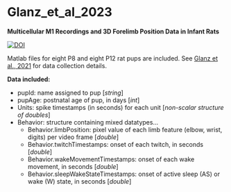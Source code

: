 # Glanz_et_al_2023

**Multicellular M1 Recordings and 3D Forelimb Position Data in Infant Rats**

[![DOI](https://zenodo.org/badge/586313842.svg)](https://zenodo.org/badge/latestdoi/586313842)

Matlab files for eight P8 and eight P12 rat pups are included. See [Glanz et al., 2021](https://www.jneurosci.org/content/41/32/6905/tab-article-info) for data collection details.

**Data included:**
* pupId: name assigned to pup [*string*]
* pupAge: postnatal age of pup, in days [*int*]
* Units: spike timestamps (in seconds) for each unit [*non-scalar structure of doubles*]
* Behavior: structure containing mixed datatypes...
  * Behavior.limbPosition: pixel value of each limb feature (elbow, wrist, digits) per video frame [*double*]
  * Behavior.twitchTimestamps: onset of each twitch, in seconds [*double*]
  * Behavior.wakeMovementTimestamps: onset of each wake movement, in seconds [*double*]
  * Behavior.sleepWakeStateTimestamps: onset of active sleep (AS) or wake (W) state, in seconds [*double*]
  
